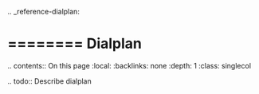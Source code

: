.. _reference-dialplan:

========
Dialplan
========

.. contents:: On this page
    :local:
    :backlinks: none
    :depth: 1
    :class: singlecol

.. todo::
    Describe dialplan

